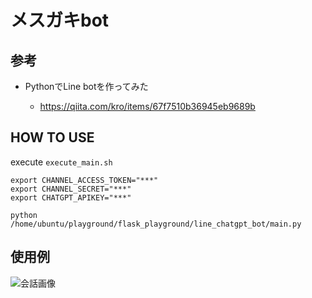 # メスガキbot

## 参考
- PythonでLine botを作ってみた
  
  - https://qiita.com/kro/items/67f7510b36945eb9689b
  
## HOW TO USE

execute `execute_main.sh`

```
export CHANNEL_ACCESS_TOKEN="***"
export CHANNEL_SECRET="***"
export CHATGPT_APIKEY="***"

python /home/ubuntu/playground/flask_playground/line_chatgpt_bot/main.py
``` 

## 使用例
![会話画像](https://drive.google.com/uc?export=view&id=1eVZ4IU0jNZCe_q11zyWwVyuvYSve5I_C)
